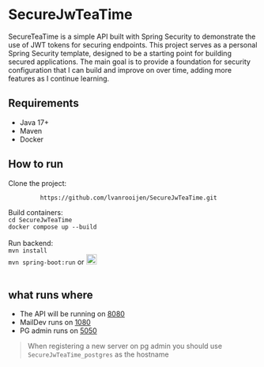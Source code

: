 # SecureJwTeaTime

SecureTeaTime is a simple API built with Spring Security to demonstrate the use of JWT tokens for securing endpoints. 
This project serves as a personal Spring Security template, designed to be a starting point for building secured applications. 
The main goal is to provide a foundation for security configuration that I can build and improve on over time, adding more features as I continue learning.

## Requirements

- Java 17+
- Maven
- Docker

## How to run

Clone the project:

             https://github.com/lvanrooijen/SecureJwTeaTime.git
Build containers:</br>
`cd SecureJwTeaTime`</br>
`docker compose up --build` </br></br>
Run backend: </br>
`mvn install` </br>
`mvn spring-boot:run` 
   or <a href="https://www.youtube.com/watch?v=MtaTKXJ89jk" target="_blank">
  <img 
    src="https://github.com/user-attachments/assets/e2e07ab6-bfc0-4ee8-99cb-d595f129b9ba"
    alt="play button"
    width="21"
    height="21"
  />
</a> </br></br>

## what runs where

* The API will be running on [8080](http://localhost:8080/)
* MailDev runs on [1080](http://localhost:1080/)
* PG admin runs on [5050](http://localhost:5050/) 
> When registering a new server on pg admin you should use `SecureJwTeaTime_postgres` as the hostname
